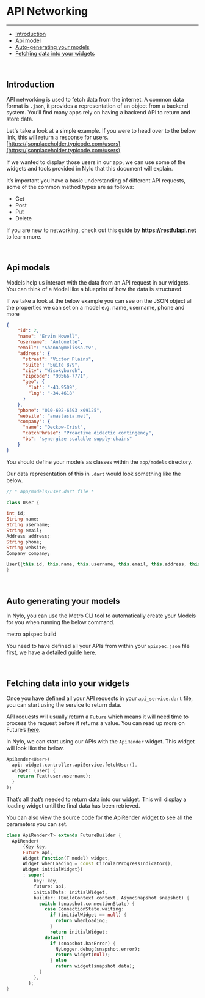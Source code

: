 # API Networking

---

<a name="section-1"></a>
- [Introduction](#introduction "Introduction")
- [Api model](#api-model "API model")
- [Auto-generating your models](#auto-generating-your-models "Auto-generating your models")
- [Fetching data into your widgets](#fetching-data-into-your-widgets "Fetching data into your widgets")

<a name="introduction"></a>
<br>
## Introduction

API networking is used to fetch data from the internet. A common data format is `.json`, it provides a representation of an object from a backend system. You’ll find many apps rely on having a backend API to return and store data.

Let's take a look at a simple example.
If you were to head over to the below link, this will return a response for users.
[https://jsonplaceholder.typicode.com/users](https://jsonplaceholder.typicode.com/users)

If we wanted to display those users in our app, we can use some of the widgets and tools provided in Nylo that this document will explain.

It’s important you have a basic understanding of different API requests, some of the common method types are as follows:
- Get
- Post
- Put
- Delete

If you are new to networking, check out this [guide](https://restfulapi.net) by **https://restfulapi.net** to learn more.

<a name="api-models"></a>
<br>
## Api models

Models help us interact with the data from an API request in our widgets. You can think of a Model like a blueprint of how the data is structured.

If we take a look at the below example you can see on the JSON object all the properties we can set on a model e.g. name, username, phone and more

``` JSON
{
    "id": 2,
    "name": "Ervin Howell",
    "username": "Antonette",
    "email": "Shanna@melissa.tv",
    "address": {
      "street": "Victor Plains",
      "suite": "Suite 879",
      "city": "Wisokyburgh",
      "zipcode": "90566-7771",
      "geo": {
        "lat": "-43.9509",
        "lng": "-34.4618"
      }
    },
    "phone": "010-692-6593 x09125",
    "website": "anastasia.net",
    "company": {
      "name": "Deckow-Crist",
      "catchPhrase": "Proactive didactic contingency",
      "bs": "synergize scalable supply-chains"
    }
}
```

You should define your models as classes within the `app/models` directory. 

Our data representation of this in `.dart` would look something like the below.

``` dart
// * app/models/user.dart file *

class User {

int id;
String name;
String username;
String email;
Address address;
String phone;
String website;
Company company;

User({this.id, this.name, this.username, this.email, this.address, this.phone, this.website, this.company});
}
```

<a name="auto-generating-your-models"></a>
<br>

## Auto generating your models

In Nylo, you can use the Metro CLI tool to automatically create your Models for you when running the below command.

metro apispec:build

You need to have defined all your APIs from within your `apispec.json` file first, we have a detailed guide [here](/docs/1.x/metro#what-is-an-apispec).

<a name="fetching-data-into-your-widgets"></a>
<br>

## Fetching data into your widgets

Once you have defined all your API requests in your `api_service.dart` file, you can start using the service to return data.

API requests will usually return a `Future` which means it will need time to process the request before it returns a value. You can read up more on Future’s [here](https://dart.dev/codelabs/async-await).

In Nylo, we can start using our APIs with the `ApiRender` widget. This widget will look like the below.

``` dart
ApiRender<User>(
  api: widget.controller.apiService.fetchUser(),
  widget: (user) {
    return Text(user.username);
  }
);
```

That’s all that’s needed to return data into our widget. This will display a loading widget until the final data has been retrieved.

You can also view the source code for the ApiRender widget to see all the parameters you can set.

``` dart
class ApiRender<T> extends FutureBuilder {
  ApiRender(
      {Key key,
      Future api,
      Widget Function(T model) widget,
      Widget whenLoading = const CircularProgressIndicator(),
      Widget initialWidget})
      : super(
          key: key,
          future: api,
          initialData: initialWidget,
          builder: (BuildContext context, AsyncSnapshot snapshot) {
            switch (snapshot.connectionState) {
              case ConnectionState.waiting:
                if (initialWidget == null) {
                  return whenLoading;
                }
                return initialWidget;
              default:
                if (snapshot.hasError) {
                  NyLogger.debug(snapshot.error);
                  return widget(null);
                } else
                  return widget(snapshot.data);
            }
          },
        );
} 
```
